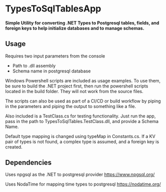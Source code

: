 # TypesToSqlTablesApp
#### Simple Utility for converting .NET Types to Postgresql tables, fields, and foreign keys to help initialize databases and to manage schemas.


## Usage
Requires two input parameters from the console
* Path to .dll assembly
* Schema name in postgresql database

Windows Powershell scripts are included as usage examples. To use them, be sure to build the .NET project first, then run the powershell scripts located in the build folder. They will not work from the source files. 

The scripts can also be used as part of a CI/CD or build workflow by piping in the parameters and piping the output to something like a file.

Also included is a TestClass.cs for testing functionality. Just run the app, pass in the path to TypesToSqlTables.TestClass.dll, and provide a Schema Name. 

Default type mapping is changed using typeMap in Constants.cs. If a KV pair of types is not found, a complex type is assumed, and a foreign key is created.

## Dependencies
Uses npgsql as the .NET to postgresql provider
https://www.npgsql.org/

Uses NodaTime for mapping time types to postgresql
https://nodatime.org/

